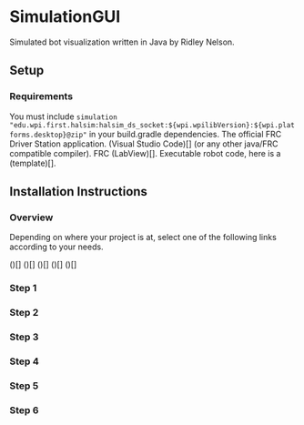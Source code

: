 # SimulationGUI
Simulated bot visualization written in Java by Ridley Nelson.

## Setup 

### Requirements
You must include `simulation "edu.wpi.first.halsim:halsim_ds_socket:${wpi.wpilibVersion}:${wpi.platforms.desktop}@zip"` in your build.gradle dependencies.
The official FRC Driver Station application.
(Visual Studio Code)[] (or any other java/FRC compatible compiler).
FRC (LabView)[].
Executable robot code, here is a (template)[].

## Installation Instructions

### Overview
Depending on where your project is at, select one of the following links according to your needs.

()[]
()[]
()[]
()[]
()[]

### Step 1

### Step 2

### Step 3

### Step 4

### Step 5

### Step 6
